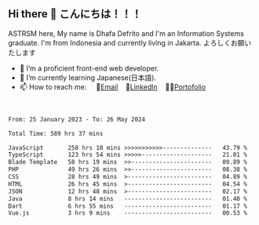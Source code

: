 ## Hi there 👋 こんにちは！！！
ASTRSM here, My name is Dhafa Defrito and I'm an Information Systems graduate. I'm from Indonesia and currently living in Jakarta. よろしくお願いたします

- 🔭 I’m a proficient front-end web developer.
- 🌱 I’m currently learning Japanese(日本語).
- 📫 How to reach me: &nbsp;&nbsp;&nbsp;&nbsp;📧[Email](ddefrito@gmail.com)&nbsp;&nbsp;&nbsp;&nbsp;💼[LinkedIn](https://www.linkedin.com/in/dhafa-defrita-rama-yudistira-9357a9229/)&nbsp;&nbsp;&nbsp;&nbsp;👨‍🎨[Portofolio](https://ddefrito.vercel.app/)
<br>
<!-- <p align="left">
<a href="https://github.com/ASTRSM">
  <img height="180em" src="https://github-readme-stats-eight-theta.vercel.app/api?username=ASTRSM&show_icons=true&theme=dracula&include_all_commits=true&count_private=true"/>
  <img height="180em" src="https://github-readme-stats-eight-theta.vercel.app/api/top-langs/?username=ASTRSM&layout=compact&langs_count=8&theme=dracula"/>
</a>
</p> -->

<!--START_SECTION:waka-->

```txt
From: 25 January 2023 - To: 26 May 2024

Total Time: 589 hrs 37 mins

JavaScript       258 hrs 10 mins >>>>>>>>>>>--------------   43.79 %
TypeScript       123 hrs 54 mins >>>>>--------------------   21.01 %
Blade Template   58 hrs 19 mins  >>-----------------------   09.89 %
PHP              49 hrs 26 mins  >>-----------------------   08.38 %
CSS              28 hrs 49 mins  >------------------------   04.89 %
HTML             26 hrs 45 mins  >------------------------   04.54 %
JSON             12 hrs 48 mins  >------------------------   02.17 %
Java             8 hrs 14 mins   -------------------------   01.40 %
Dart             6 hrs 55 mins   -------------------------   01.17 %
Vue.js           3 hrs 9 mins    -------------------------   00.53 %
```

<!--END_SECTION:waka-->
